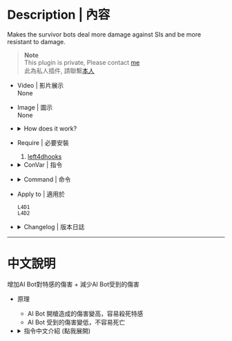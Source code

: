 # Description | 內容
Makes the survivor bots deal more damage against SIs and be more resistant to damage.

> __Note__ <br/>
This plugin is private, Please contact [me](https://github.com/fbef0102/Game-Private_Plugin#私人插件列表-private-plugins-list)<br/>
此為私人插件, 請聯繫[本人](https://github.com/fbef0102/Game-Private_Plugin#私人插件列表-private-plugins-list)

* Video | 影片展示
<br/>None

* Image | 圖示
<br/>None

* <details><summary>How does it work?</summary>

	* Survivor bots deal more damage to common infected, special infected, tank, witch
	* Survivor bots decrease damage from common infected, special infected, tank, witch, friendly fire
</details>

* Require | 必要安裝
	1. [left4dhooks](https://forums.alliedmods.net/showthread.php?t=321696)

* <details><summary>ConVar | 指令</summary>

	* cfg/sourcemod/l4d_TougherSurvivorBots.cfg
		```php
		// 0=Plugin off, 1=Plugin on.
		l4d_TougherSurvivorBots_allow "1"

		// If 1, allow survivor bots deal more damage.
		l4d_TougherSurvivorBots_attack_bot_allow "1"

		// If 1, allow survivor real players deal more damage.
		l4d_TougherSurvivorBots_attack_player_allow "0"

		// Multiply survivor attack damage on difficulty Eazy.
		l4d_TougherSurvivorBots_attack_easy_multi "1.0"

		// Multiply survivor attack damage on difficulty Normal.
		l4d_TougherSurvivorBots_attack_normal_multi "1.25"

		// Multiply survivor attack damage on difficulty Hard.
		l4d_TougherSurvivorBots_attack_hard_multi "1.5"

		// Multiply survivor attack damage on difficulty Impossible.
		l4d_TougherSurvivorBots_attack_impossible_multi "2.0"

		// If 1, enable survivor bots being hurt more damage.
		l4d_TougherSurvivorBots_hurt_bot_enable "1"

		// If 1, enable survivor real players being hurt more damage.
		l4d_TougherSurvivorBots_hurt_player_enable "0"

		// Multiply survivor hurt damage on difficulty Eazy.
		l4d_TougherSurvivorBots_hurt_easy_multi "0.5"

		// Multiply survivor hurt damage on difficulty Normal.
		l4d_TougherSurvivorBots_hurt_normal_multi "0.5"

		// Multiply survivor hurt damage on difficulty Hard.
		l4d_TougherSurvivorBots_hurt_hard_multi "0.5"

		// Multiply survivor hurt damage on difficulty Impossible.
		l4d_TougherSurvivorBots_hurt_impossible_multi "0.5"
		```
</details>

* <details><summary>Command | 命令</summary>

	None
</details>

* Apply to | 適用於
	```
	L4D1
	L4D2
	```

* <details><summary>Changelog | 版本日誌</summary>

	* v1.0 (2024-8-1)
		* Initial Release
</details>

- - - -
# 中文說明
增加AI Bot對特感的傷害 + 減少AI Bot受到的傷害

* 原理
	* AI Bot 開槍造成的傷害變高，容易殺死特感
	* AI Bot 受到的傷害變低，不容易死亡

* <details><summary>指令中文介紹 (點我展開)</summary>

	* cfg/sourcemod/l4d_TougherSurvivorBots.cfg
		```php
		// 0=關閉插件, 1=啟動插件
		l4d_TougherSurvivorBots_allow "1"

		// 為1時，AI Bot 開槍造成的傷害變高
		l4d_TougherSurvivorBots_attack_bot_allow "1"

		// 為1時，真人倖存者 開槍造成的傷害變高
		l4d_TougherSurvivorBots_attack_player_allow "0"

		// 在簡單難度下，倖存者的傷害加成倍率
		l4d_TougherSurvivorBots_attack_easy_multi "1.0"

		// 在一般難度下，倖存者的傷害加成倍率
		l4d_TougherSurvivorBots_attack_normal_multi "1.25"

		// 在進階難度下，倖存者的傷害加成倍率
		l4d_TougherSurvivorBots_attack_hard_multi "1.5"

		// 在專家難度下，倖存者的傷害加成倍率
		l4d_TougherSurvivorBots_attack_impossible_multi "2.0"

		// 為1時，AI Bot 受到的傷害變低
		l4d_TougherSurvivorBots_hurt_bot_enable "1"

		// 為1時，真人倖存者 受到的傷害變低
		l4d_TougherSurvivorBots_hurt_player_enable "0"

		// 在簡單難度下，倖存者受到的傷害倍率
		l4d_TougherSurvivorBots_hurt_easy_multi "0.5"

		// 在一般難度下，倖存者受到的傷害倍率
		l4d_TougherSurvivorBots_hurt_normal_multi "0.5"

		// 在進階難度下，倖存者受到的傷害倍率
		l4d_TougherSurvivorBots_hurt_hard_multi "0.5"

		// 在專家難度下，倖存者受到的傷害倍率
		l4d_TougherSurvivorBots_hurt_impossible_multi "0.5"
		```
</details>
